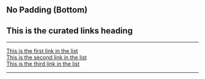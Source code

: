## No Padding (Bottom)
<div class="component assembly assembly-type-curated_links_rhdp2 rhd-c-curated-links pf-c-content no-padding-bottom">
  <div class="pf-l-grid pf-m-gutter">
    <div class="pf-l-grid__item">
      <h2 class="pf-c-title">This is the curated links heading</h2>
      <hr class="rhd-c-divider">
      <div class="pf-l-flex pf-m-column">
        <div class="pf-l-flex__item">
          <i class="fal fa-arrow-circle-right"></i> <a href="#" >This is the first link in the list</a>
        </div>
        <div class="pf-l-flex__item">
          <i class="fal fa-arrow-circle-right"></i> <a href="#" >This is the second link in the list</a>
        </div>
        <div class="pf-l-flex__item">
          <i class="fal fa-arrow-circle-right"></i> <a href="#" >This is the third link in the list</a>
        </div>
      </div>
      <hr class="rhd-c-divider">
    </div>
  </div>
</div>
